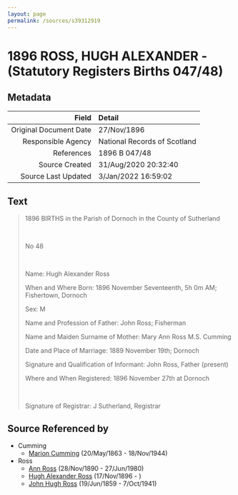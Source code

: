 ```yaml
---
layout: page
permalink: /sources/s39312919
---
```


# 1896 ROSS, HUGH ALEXANDER - (Statutory Registers Births 047/48)

## Metadata

Field | Detail
---:|:---
Original Document Date | 27/Nov/1896
Responsible Agency | National Records of Scotland
References | 1896 B 047/48
Source Created | 31/Aug/2020 20:32:40
Source Last Updated | 3/Jan/2022 16:59:02

## Text

> 1896 BIRTHS in the Parish of Dornoch in the County of Sutherland
>
> <br/>
>
> No 48
>
> <br/>
>
> Name: Hugh Alexander Ross
>
> When and Where Born: 1896 November Seventeenth, 5h 0m AM; Fishertown, Dornoch
>
> Sex: M
>
> Name and Profession of Father: John Ross; Fisherman
>
> Name and Maiden Surname of Mother: Mary Ann Ross M.S. Cumming
>
> Date and Place of Marriage: 1889 November 19th; Dornoch
>
> Signature and Qualification of Informant: John Ross, Father (present)
>
> Where and When Registered: 1896 November 27th at Dornoch
>
> <br/>
>
> Signature of Registrar: J Sutherland, Registrar
>

## Source Referenced by

* Cumming
  * [Marion Cumming](../people/@59851647@-marion-cumming-b1863-5-20-d1944-11-18.md) (20/May/1863 - 18/Nov/1944)
* Ross
  * [Ann Ross](../people/@52613824@-ann-ross-b1890-11-28-d1980-6-27.md) (28/Nov/1890 - 27/Jun/1980)
  * [Hugh Alexander Ross](../people/@22731476@-hugh-alexander-ross-b1896-11-17-d.md) (17/Nov/1896 - )
  * [John Hugh Ross](../people/@75057664@-john-hugh-ross-b1859-6-19-d1941-10-7.md) (19/Jun/1859 - 7/Oct/1941)
